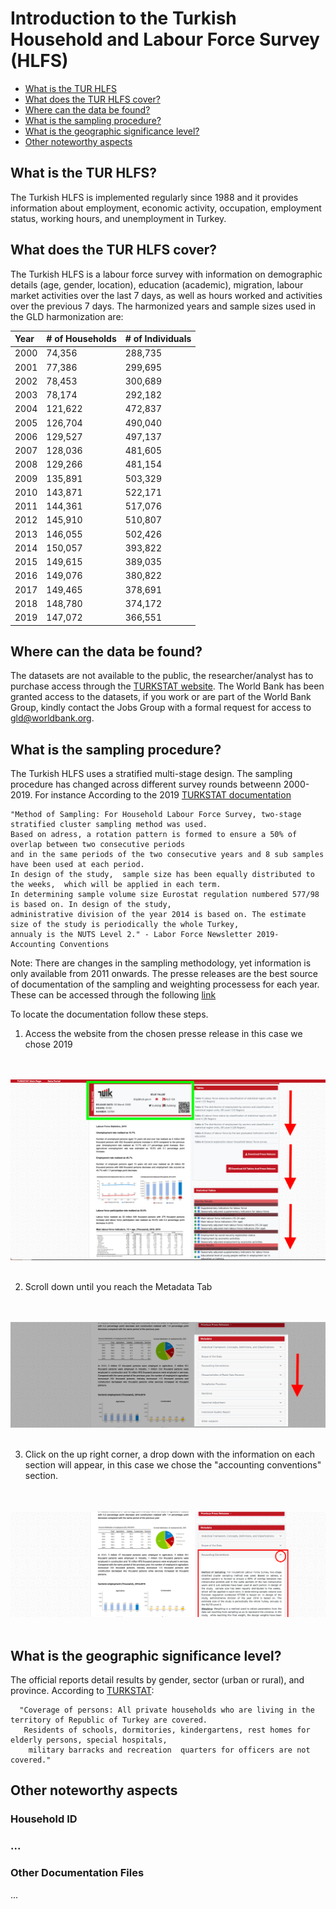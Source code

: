 # Introduction to the Turkish Household and Labour Force Survey (HLFS)

- [What is the TUR HLFS](#what-is-the-tur-hlfs)
- [What does the TUR HLFS cover?](#what-does-the-tur-hlfs-cover)
- [Where can the data be found?](#where-can-the-data-be-found)
- [What is the sampling procedure?](#what-is-the-sampling-procedure)
- [What is the geographic significance level?](#what-is-the-geographic-significance-level)
- [Other noteworthy aspects](#other-noteworthy-aspects)


## What is the TUR HLFS?

The Turkish HLFS is implemented regularly since 1988  and it provides information about employment, economic activity, occupation, employment status, working hours, and unemployment in Turkey. 

## What does the TUR HLFS cover?

The Turkish HLFS is a labour force survey with information on demographic details (age, gender, location), education (academic), migration, labour market activities over the last 7 days, as well as hours worked and activities over the previous 7 days. The harmonized years and sample sizes used in the GLD harmonization are:

| Year	| # of Households	| # of Individuals	|
| :-------	| :--------		| :--------	 	|
| 2000	| 74,356	| 288,735	|
| 2001	| 77,386	| 299,695	|
| 2002	| 78,453	| 300,689	|
| 2003	| 78,174	| 292,182	|
| 2004	| 121,622	| 472,837	|
| 2005	| 126,704	| 490,040	|
| 2006	| 129,527	| 497,137	|
| 2007	| 128,036	| 481,605	|
| 2008	| 129,266	| 481,154   |
| 2009	| 135,891	| 503,329	|
| 2010	| 143,871	| 522,171	|
| 2011	| 144,361	| 517,076	|
| 2012	| 145,910	| 510,807 |
| 2013	| 146,055	| 502,426 |
| 2014	| 150,057	| 393,822 |
| 2015	| 149,615	| 389,035 |
| 2016	| 149,076	| 380,822 |
| 2017	| 149,465	| 378,691 |
| 2018	| 148,780	| 374,172 |
| 2019	| 147,072	| 366,551 |

## Where can the data be found?

The datasets are not available to the public, the researcher/analyst has to purchase access through the [TURKSTAT website](https://www.tuik.gov.tr/Kurumsal/Mikro_Veri). The World Bank has been granted access to the datasets, if you work or are part of the World Bank Group, kindly contact the Jobs Group with a formal request for access to [gld@worldbank.org](gld@worldbank.org).

## What is the sampling procedure?

The Turkish HLFS uses a stratified multi-stage design. The sampling procedure has changed across different survey rounds betweenn 2000-2019. For instance According to the 2019 [TURKSTAT documentation](https://data.tuik.gov.tr/Bulten/Index?p=Labour-Force-Statistics-2019-33784)

    "Method of Sampling: For Household Labour Force Survey, two-stage stratified cluster sampling method was used. 
    Based on adress, a rotation pattern is formed to ensure a 50% of overlap between two consecutive periods 
    and in the same periods of the two consecutive years and 8 sub samples have been used at each period. 
    In design of the study,  sample size has been equally distributed to the weeks,  which will be applied in each term. 
    In determining sample volume size Eurostat regulation numbered 577/98 is based on. In design of the study, 
    administrative division of the year 2014 is based on. The estimate size of the study is periodically the whole Turkey, 
    annualy is the NUTS Level 2." - Labor Force Newsletter 2019- Accounting Conventions

Note: There are changes in the sampling methodology, yet information is only available from 2011 onwards. The presse releases are the best source of documentation of the sampling and weighting processess for each year. These can be accessed through the following [link](https://data.tuik.gov.tr/Kategori/GetKategori?p=istihdam-issizlik-ve-ucret-108&dil=2)

To locate the documentation follow these steps.

1. Access the website from the chosen presse release in this case we chose 2019

<br></br>
![First_Step](/Support/Country%20Survey%20Details/TUR/HLFS/Utilities/First_Step.png)
<br></br>


2. Scroll down until you reach the Metadata Tab


<br></br>
![Second_Step](/Support/Country%20Survey%20Details/TUR/HLFS/Utilities/Second_Step.png)
<br></br>


3. Click on the up right corner, a drop down with the information on each section will appear, in this case we chose the "accounting conventions" section.


<br></br>
![Last_Step](/Support/Country%20Survey%20Details/TUR/HLFS/Utilities/Last_Step.png)
<br></br>





## What is the geographic significance level?

The official reports detail results by gender, sector (urban or rural), and province. According to [TURKSTAT](https://data.tuik.gov.tr/Bulten/Index?p=Labour-Force-Statistics-2020-37484&dil=2):
             
      "Coverage of persons: All private households who are living in the territory of Republic of Turkey are covered. 
       Residents of schools, dormitories, kindergartens, rest homes for elderly persons, special hospitals, 
        military barracks and recreation  quarters for officers are not covered."


## Other noteworthy aspects

### Household ID
### ...


### Other Documentation Files 
...
